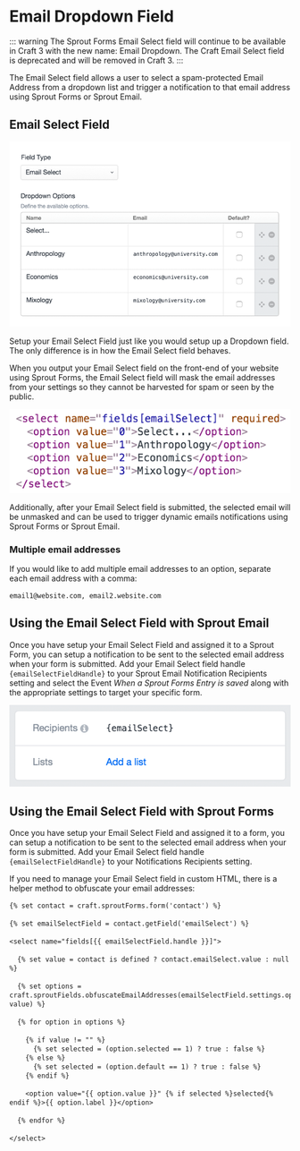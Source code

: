# Email Dropdown Field

::: warning
The Sprout Forms Email Select field will continue to be available in Craft 3 with the new name: Email Dropdown. The Craft Email Select field is deprecated and will be removed in Craft 3.
:::

The Email Select field allows a user to select a spam-protected Email Address from a dropdown list and trigger a notification to that email address using Sprout Forms or Sprout Email.

## Email Select Field

![Sprout Email Select Field](../images/fields/email-select-settings.png)

Setup your Email Select Field just like you would setup up a Dropdown field. The only difference is in how the Email Select field behaves.

When you output your Email Select field on the front-end of your website using Sprout Forms, the Email Select field will mask the email addresses from your settings so they cannot be harvested for spam or seen by the public. 

![Email Select doesn't display email addresses in your template code](../images/fields/email-select-code.png)

Additionally, after your Email Select field is submitted, the selected email will be unmasked and can be used to trigger dynamic emails notifications using Sprout Forms or Sprout Email.

### Multiple email addresses

If you would like to add multiple email addresses to an option, separate each email address with a comma:

```
email1@website.com, email2.website.com
```

## Using the Email Select Field with Sprout Email

Once you have setup your Email Select Field and assigned it to a Sprout Form, you can setup a notification to be sent to the selected email address when your form is submitted. Add your Email Select field handle `{emailSelectFieldHandle}` to your Sprout Email Notification Recipients setting and select the Event _When a Sprout Forms Entry is saved_ along with the appropriate settings to target your specific form.

![Send dynamic emails with Email Select and Sprout Email](../images/fields/email-select-sprout-email.png)

## Using the Email Select Field with Sprout Forms

Once you have setup your Email Select Field and assigned it to a form, you can setup a notification to be sent to the selected email address when your form is submitted.  Add your Email Select field handle `{emailSelectFieldHandle}` to your Notifications Recipients setting.

If you need to manage your Email Select field in custom HTML, there is a helper method to obfuscate your email addresses:

``` Twig
{% set contact = craft.sproutForms.form('contact') %}

{% set emailSelectField = contact.getField('emailSelect') %}

<select name="fields[{{ emailSelectField.handle }}]">

  {% set value = contact is defined ? contact.emailSelect.value : null %}

  {% set options = craft.sproutFields.obfuscateEmailAddresses(emailSelectField.settings.options, value) %}

  {% for option in options %}

    {% if value != "" %}
      {% set selected = (option.selected == 1) ? true : false %}
    {% else %}
      {% set selected = (option.default == 1) ? true : false %}
    {% endif %}

    <option value="{{ option.value }}" {% if selected %}selected{% endif %}>{{ option.label }}</option>

  {% endfor %}

</select>
```